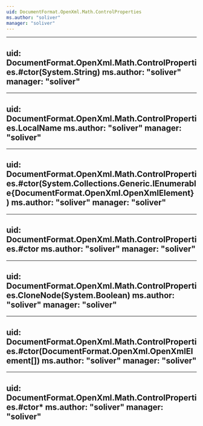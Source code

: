 ```yaml
---
uid: DocumentFormat.OpenXml.Math.ControlProperties
ms.author: "soliver"
manager: "soliver"
---
```


---
uid: DocumentFormat.OpenXml.Math.ControlProperties.#ctor(System.String)
ms.author: "soliver"
manager: "soliver"
---

---
uid: DocumentFormat.OpenXml.Math.ControlProperties.LocalName
ms.author: "soliver"
manager: "soliver"
---

---
uid: DocumentFormat.OpenXml.Math.ControlProperties.#ctor(System.Collections.Generic.IEnumerable{DocumentFormat.OpenXml.OpenXmlElement})
ms.author: "soliver"
manager: "soliver"
---

---
uid: DocumentFormat.OpenXml.Math.ControlProperties.#ctor
ms.author: "soliver"
manager: "soliver"
---

---
uid: DocumentFormat.OpenXml.Math.ControlProperties.CloneNode(System.Boolean)
ms.author: "soliver"
manager: "soliver"
---

---
uid: DocumentFormat.OpenXml.Math.ControlProperties.#ctor(DocumentFormat.OpenXml.OpenXmlElement[])
ms.author: "soliver"
manager: "soliver"
---

---
uid: DocumentFormat.OpenXml.Math.ControlProperties.#ctor*
ms.author: "soliver"
manager: "soliver"
---
